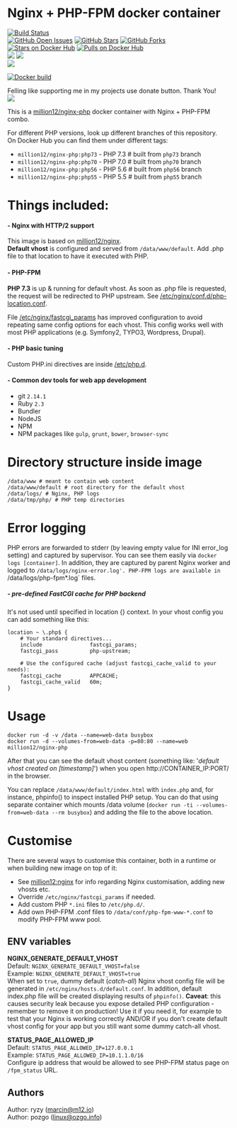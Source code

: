# Nginx + PHP-FPM docker container

[![Build Status](https://jenkins.ozgo.info/jenkins/buildStatus/icon?job=ghp-million12-docker-nginx-php)](https://jenkins.ozgo.info/jenkins/view/GitHub%20Public%20Docker%20Images/job/ghp-million12-docker-nginx-php/)  
[![GitHub Open Issues](https://img.shields.io/github/issues/million12/docker-nginx-php.svg)](https://github.com/million12/docker-nginx-php/issues)
[![GitHub Stars](https://img.shields.io/github/stars/million12/docker-nginx-php.svg)](https://github.com/million12/docker-nginx-php)
[![GitHub Forks](https://img.shields.io/github/forks/million12/docker-nginx-php.svg)](https://github.com/million12/docker-nginx-php)  
[![Stars on Docker Hub](https://img.shields.io/docker/stars/million12/nginx-php.svg)](https://hub.docker.com/r/million12/nginx-php)
[![Pulls on Docker Hub](https://img.shields.io/docker/pulls/million12/nginx-php.svg)](https://hub.docker.com/r/million12/nginx-php)  
[![](https://images.microbadger.com/badges/version/million12/nginx-php.svg)](http://microbadger.com/images/million12/nginx-php)
[![](https://images.microbadger.com/badges/license/million12/nginx-php.svg)](http://microbadger.com/images/million12/nginx-php)  
[![](https://images.microbadger.com/badges/image/million12/nginx-php.svg)](http://microbadger.com/images/million12/nginx-php)

[![Docker build](https://dockeri.co/image/million12/nginx-php)](https://hub.docker.com/r/million12/nginx-php/)

Felling like supporting me in my projects use donate button. Thank You!  
[![](https://img.shields.io/badge/donate-PayPal-blue.svg)](https://www.paypal.me/POzgo)

This is a [million12/nginx-php](https://registry.hub.docker.com/u/million12/nginx-php/)
docker container with Nginx + PHP-FPM combo.

For different PHP versions, look up different branches of this repository.  
On Docker Hub you can find them under different tags:

* `million12/nginx-php:php73` - PHP 7.3 # built from `php73` branch
* `million12/nginx-php:php70` - PHP 7.0 # built from `php70` branch
* `million12/nginx-php:php56` - PHP 5.6 # built from `php56` branch
* `million12/nginx-php:php55` - PHP 5.5 # built from `php55` branch


# Things included:

#### - Nginx with HTTP/2 support

This image is based on [million12/nginx](https://github.com/million12/docker-nginx).  
**Default vhost** is configured and served from `/data/www/default`. Add .php file 
to that location to have it executed with PHP.

#### - PHP-FPM

**PHP 7.3** is up & running for default vhost. As soon as .php file is requested, the request will be redirected to PHP upstream. See [/etc/nginx/conf.d/php-location.conf](container-files/etc/nginx/conf.d/php-location.conf).

File [/etc/nginx/fastcgi_params](container-files/etc/nginx/fastcgi_params) has improved configuration to avoid repeating same config options for each vhost. This config works well with most PHP applications (e.g. Symfony2, TYPO3, Wordpress, Drupal).

#### - PHP basic tuning
Custom PHP.ini directives are inside [/etc/php.d](container-files/etc/php.d/).

#### - Common dev tools for web app development
* git `2.14.1`
* Ruby `2.3`
* Bundler
* NodeJS
* NPM
* NPM packages like `gulp`, `grunt`, `bower`, `browser-sync`


# Directory structure inside image
```
/data/www # meant to contain web content
/data/www/default # root directory for the default vhost
/data/logs/ # Nginx, PHP logs
/data/tmp/php/ # PHP temp directories
```

# Error logging

PHP errors are forwarded to stderr (by leaving empty value for INI error_log setting) and captured by supervisor. You can see them easily via `docker logs [container]`. In addition, they are captured by parent Nginx worker and logged to `/data/logs/nginx-error.log'. PHP-FPM logs are available in `/data/logs/php-fpm*.log` files.

##### - pre-defined FastCGI cache for PHP backend

It's not used until specified in location {} context. In your vhost config you can add something like this:  
```
location ~ \.php$ {
    # Your standard directives...
    include               fastcgi_params;
    fastcgi_pass          php-upstream;

    # Use the configured cache (adjust fastcgi_cache_valid to your needs):
    fastcgi_cache         APPCACHE;
    fastcgi_cache_valid   60m;
}
```


# Usage

```
docker run -d -v /data --name=web-data busybox
docker run -d --volumes-from=web-data -p=80:80 --name=web million12/nginx-php
```

After that you can see the default vhost content (something like: '*default vhost created on [timestamp]*') when you open http://CONTAINER_IP:PORT/ in the browser.

You can replace `/data/www/default/index.html` with `index.php` and, for instance, phpinfo() to inspect installed PHP setup. You can do that using separate container which mounts /data volume (`docker run -ti --volumes-from=web-data --rm busybox`) and adding the file to the above location.


# Customise

There are several ways to customise this container, both in a runtime or when building new image on top of it:

* See [million12:nginx](https://github.com/million12/docker-nginx) for info regarding Nginx customisation, adding new vhosts etc.
* Override `/etc/nginx/fastcgi_params` if needed.
* Add custom PHP `*.ini` files to `/etc/php.d/`.
* Add own PHP-FPM .conf files to `/data/conf/php-fpm-www-*.conf` to modify PHP-FPM www pool.

## ENV variables

**NGINX_GENERATE_DEFAULT_VHOST**  
Default: `NGINX_GENERATE_DEFAULT_VHOST=false`  
Example: `NGINX_GENERATE_DEFAULT_VHOST=true`  
When set to `true`, dummy default (*catch-all*) Nginx vhost config file will be generated in `/etc/nginx/hosts.d/default.conf`. In addition, default index.php file will be created displaying results of `phpinfo()`. **Caveat**: this causes security leak because you expose detailed PHP configuration - remember to remove it on production!
Use it if you need it, for example to test that your Nginx is working correctly AND/OR if you don't create default vhost config for your app but you still want some dummy catch-all vhost.

**STATUS_PAGE_ALLOWED_IP**  
Default: `STATUS_PAGE_ALLOWED_IP=127.0.0.1`  
Example: `STATUS_PAGE_ALLOWED_IP=10.1.1.0/16`  
Configure ip address that would be allowed to see PHP-FPM status page on `/fpm_status` URL.

## Authors

Author: ryzy (<marcin@m12.io>)  
Author: pozgo (<linux@ozgo.info>)
